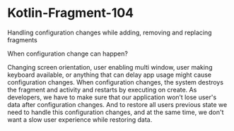 # Kotlin-Fragment-104
Handling configuration changes while adding, removing and replacing fragments

When configuration change can happen?

Changing screen orientation, user enabling multi window, user making keyboard available, or anything that can delay app 
usage might cause configuration changes. When configuration changes, the system destroys the fragment and activity and 
restarts by executing on create. As developers, we have to make sure that our application won’t lose user's data after 
configuration changes. And to restore all users previous state we need to handle this configuration changes, and at the 
same time, we don't want a slow user experience while restoring data. 
